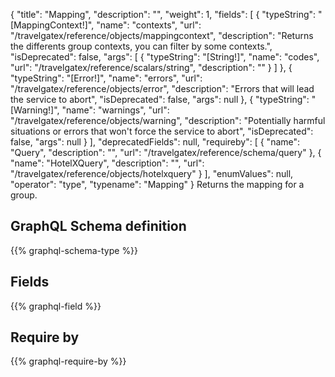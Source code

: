 {
  "title": "Mapping",
  "description": "",
  "weight": 1,
  "fields": [
    {
      "typeString": "[MappingContext!]",
      "name": "contexts",
      "url": "/travelgatex/reference/objects/mappingcontext",
      "description": "Returns the differents group contexts, you can filter by some contexts.",
      "isDeprecated": false,
      "args": [
        {
          "typeString": "[String!]",
          "name": "codes",
          "url": "/travelgatex/reference/scalars/string",
          "description": ""
        }
      ]
    },
    {
      "typeString": "[Error!]",
      "name": "errors",
      "url": "/travelgatex/reference/objects/error",
      "description": "Errors that will lead the service to abort",
      "isDeprecated": false,
      "args": null
    },
    {
      "typeString": "[Warning!]",
      "name": "warnings",
      "url": "/travelgatex/reference/objects/warning",
      "description": "Potentially harmful situations or errors that won't force the service to abort",
      "isDeprecated": false,
      "args": null
    }
  ],
  "deprecatedFields": null,
  "requireby": [
    {
      "name": "Query",
      "description": "",
      "url": "/travelgatex/reference/schema/query"
    },
    {
      "name": "HotelXQuery",
      "description": "",
      "url": "/travelgatex/reference/objects/hotelxquery"
    }
  ],
  "enumValues": null,
  "operator": "type",
  "typename": "Mapping"
}
Returns the mapping for a group.
## GraphQL Schema definition

{{% graphql-schema-type %}}

## Fields

{{% graphql-field %}}

## Require by

{{% graphql-require-by %}}
